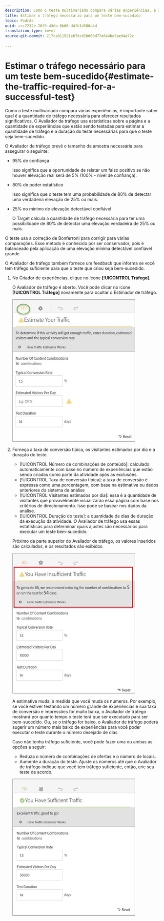 ```yaml
---
description: Como o teste multivariado compara várias experiências, é importante saber qual é a quantidade de tráfego necessária para oferecer resultados significativos. O Avaliador de tráfego usa estatísticas sobre a página e a quantidade de experiências que estão sendo testadas para estimar a quantidade de tráfego e a duração do teste necessárias para que o teste seja bem-sucedido.
title: Estimar o tráfego necessário para um teste bem-sucedido
topic: Padrão
uuid: ccc7232e-20f9-43db-8b68-d4fb1d586a4d
translation-type: tm+mt
source-git-commit: 217ca811521e67dcd1b063d77a644ba3ae94a72c

---
```



# Estimar o tráfego necessário para um teste bem-sucedido{#estimate-the-traffic-required-for-a-successful-test}

Como o teste multivariado compara várias experiências, é importante saber qual é a quantidade de tráfego necessária para oferecer resultados significativos. O Avaliador de tráfego usa estatísticas sobre a página e a quantidade de experiências que estão sendo testadas para estimar a quantidade de tráfego e a duração do teste necessárias para que o teste seja bem-sucedido.

O Avaliador de tráfego prevê o tamanho da amostra necessária para assegurar o seguinte:

* 95% de confiança

   Isso significa que a oportunidade de relatar um falso positivo se não houver elevação real será de 5% (100% - nível de confiança).
* 80% de poder estatístico

   Isso significa que o teste tem uma probabilidade de 80% de detectar uma verdadeira elevação de 25% ou mais.
* 25% no mínimo de elevação detectável confiável

   O Target calcula a quantidade de tráfego necessária para ter uma possibilidade de 80% de detectar uma elevação verdadeira de 25% ou mais.

O teste usa a correção de Bonferroni para corrigir para várias comparações. Esse método é conhecido por ser conservador, pois é balanceado pela aplicação de uma elevação mínima detectável confiável grande.

O Avaliador de tráfego também fornece um feedback que informa se você tem tráfego suficiente para que o teste que criou seja bem-sucedido.

1. No Criador de experiências, clique no ícone **[!UICONTROL Tráfego]**.

   O Avaliador de tráfego é aberto. Você pode clicar no ícone **[!UICONTROL Tráfego]** novamente para ocultar o Estimador de tráfego.

   ![](assets/estimatorempty.png)

1. Forneça a taxa de conversão típica, os visitantes estimados por dia e a duração do teste.

   * [!UICONTROL Número de combinações de conteúdo]: calculado automaticamente com base no número de experiências que estão sendo criadas como parte da atividade após as exclusões.
   * [!UICONTROL Taxa de conversão típica]: a taxa de conversão é expressa como uma porcentagem, com base na estimativa ou dados anteriores do sistema de análise
   * [!UICONTROL Visitantes estimados por dia]: essa é a quantidade de visitantes que provavelmente visualizarão essa página com base nos critérios de direcionamento. Isso pode se basear nos dados da análise.
   * [!UICONTROL Duração do teste]: a quantidade de dias de duração da execução da atividade.
   O Avaliador de tráfego usa essas estatísticas para determinar quais ajustes são necessários para executar um teste bem-sucedido.

   Próximo da parte superior do Avaliador de tráfego, os valores inseridos são calculados, e os resultados são exibidos.

   ![](assets/estimatorinsufficient.png)

   A estimativa muda, à medida que você muda os números. Por exemplo, se você estiver testando um número grande de experiências e sua taxa de conversão e impressões for muito baixa, o Avaliador de tráfego mostrará por quanto tempo o teste terá que ser executado para ser bem-sucedido. Ou, se o tráfego for baixo, o Avaliador de tráfego poderá sugerir um número mais baixo de experiências para você poder executar o teste durante o número desejado de dias.

   Caso não tenha tráfego suficiente, você pode fazer uma ou ambas as opções a seguir:

   * Reduza o número de combinações de ofertas e o número de locais.
   * Aumente a duração do teste.
   Ajuste os números até que o Avaliador de tráfego indique que você tem tráfego suficiente, então, crie seu teste de acordo.

   ![](assets/estimatorok.png)

